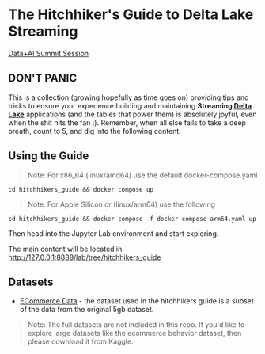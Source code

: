 # The Hitchhiker's Guide to Delta Lake Streaming
[Data+AI Summit Session](https://www.databricks.com/dataaisummit/session/hitchhikers-guide-delta-lake-streaming)

## DON'T PANIC
This is a collection (growing hopefully as time goes on) providing tips and tricks to ensure your experience building and maintaining **Streaming [Delta Lake](https://delta.io/)** applications (and the tables that power them) is absolutely joyful, even when the shit hits the fan :). Remember, when all else fails to take a deep breath, count to 5, and dig into the following content.

## Using the Guide

> Note: For x86_64 (linux/amd64) use the default docker-compose.yaml
~~~
cd hitchhikers_guide && docker compose up
~~~

> Note: For Apple Silicon or (linux/arm64) use the following
~~~
cd hitchhikers_guide && docker compose -f docker-compose-arm64.yaml up
~~~

Then head into the Jupyter Lab environment and start exploring.

The main content will be located in 
http://127.0.0.1:8888/lab/tree/hitchhikers_guide

## Datasets
* [ECommerce Data](https://www.kaggle.com/datasets/mkechinov/ecommerce-behavior-data-from-multi-category-store) - the dataset used in the hitchhikers guide is a subset of the data from the original 5gb dataset.

> Note: The full datasets are not included in this repo. If you'd like to explore large datasets like the ecommerce behavior dataset, then please download it from Kaggle.


